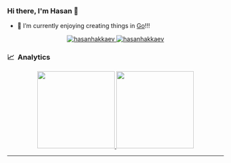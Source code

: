 ### Hi there, I'm Hasan 👋

<!--
**hasanhakkaev/hasanhakkaev** is a ✨ _special_ ✨ repository because its `README.md` (this file) appears on your GitHub profile.

Here are some ideas to get you started:
-->

- 🌱 I’m currently enjoying creating things in [Go]!!!

<p align="center">
  <a href="https://linkedin.com/in/hasanhakkaev" target="blank">
    <img src="https://img.shields.io/badge/linkedin-%230077B5.svg?&style=for-the-badge&logo=linkedin&logoColor=white" alt="hasanhakkaev" />
  </a>
  <a href="https://twitter.com/hasanhakkaev" target="blank">
    <img src="https://img.shields.io/badge/Twitter-1DA1F2?style=for-the-badge&logo=twitter&logoColor=white" alt="hasanhakkaev" />
  </a>
</p>

### 📈 &nbsp;Analytics

<p align="center">
  <a href="https://coderstats.net/github/#hasanhakkaev">
    <img height="180em" src="https://github-readme-stats-eight-theta.vercel.app/api?username=hasanhakkaev&show_icons=true&theme=algolia&include_all_commits=true&count_private=true&line_height=26"/>
    <img height="180em" src="https://github-readme-stats-eight-theta.vercel.app/api/top-langs/?username=hasanhakkaev&layout=compact&langs_count=8&theme=algolia&line_height=26"/>
  </a>
</p>

---

[go]: https://go.dev/
